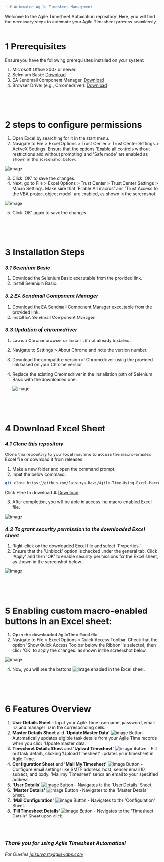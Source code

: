 ```diff
! # Automated Agile Timesheet Management
```

Welcome to the Agile Timesheet Automation repository! Here, you will find the necessary steps to automate your Agile Timesheet process seamlessly.
</br>
</br>

# 1 Prerequisites
Ensure you have the following prerequisites installed on your system:

1. Microsoft Office 2007 or newer.
2. Selenium Basic: [Download](https://github.com/florentbr/SeleniumBasic/releases/download/v2.0.9.0/SeleniumBasic-2.0.9.0.exe)
3. EA Sendmail Component Manager: [Download](https://www.emailarchitect.net/webapp/download/easendmail.exe)
4. Browser Driver (e.g., Chromedriver): [Download](https://chromedriver.chromium.org/downloads)
</br>
</br>
</br>

# 2 steps to configure permissions

1. Open Excel by searching for it in the start menu.
2. Navigate to File > Excel Options > Trust Center > Trust Center Settings > ActiveX Settings. Ensure that the options 'Enable all controls without restrictions and without prompting' and 'Safe mode' are enabled as shown in the screenshot below.

![image](https://github.com/Jaisurya-Ravi/Agile-Time-Using-Excel-Macro/assets/142989519/14251564-4c2c-4682-b90e-941823320dd6)

3. Click 'OK' to save the changes.
4. Next, go to File > Excel Options > Trust Center > Trust Center Settings > Macro Settings. Make sure that 'Enable All macros' and 'Trust Access to the VBA project object model' are enabled, as shown in the screenshot.

![image](https://github.com/Jaisurya-Ravi/Agile-Time-Using-Excel-Macro/assets/142989519/cf87a7ab-b991-425a-83cf-404d323dbff9)

5.  Click 'OK' again to save the changes.
</br>
</br>
</br>

# 3 Installation Steps

### *3.1 Selenium Basic*
1. Download the Selenium Basic executable from the provided link.
2. Install Selenium Basic.

### *3.2 EA Sendmail Component Manager*
1. Download the EA Sendmail Component Manager executable from the provided link.
2. Install EA Sendmail Component Manager.

### *3.3 Updation of chromedriver*
1. Launch Chrome browser or install it if not already installed.
2. Navigate to Settings > About Chrome and note the version number.
3. Download the compatible version of Chromedriver using the provided link based on your Chrome version.
4. Replace the existing Chromedriver in the installation path of Selenium Basic with the downloaded one.

   ![image](https://github.com/Jaisurya-Ravi/Agile-Time-Using-Excel-Macro/assets/142989519/bd2d4878-bfd6-4da6-a3eb-e2df1992f48b)
</br>
</br>
</br>

# 4 Download Excel Sheet

### *4.1 Clone this repository*

Clone this repository to your local machine to access the macro-enabled Excel file or download it from releases

1. Make a new folder and open the command prompt.
2. Input the below command.

```bash
git clone https://github.com/Jaisurya-Ravi/Agile-Time-Using-Excel-Macro.git
```
Click Here to download ⇊ [Download](https://github.com/Jaisurya-Ravi/Agile-Time-Using-Excel-Macro/releases/download/AgileTime1/AgileTime.xlsm)

3. After completion, you will be able to access the macro-enabled Excel file.

![image](https://github.com/Jaisurya-Ravi/Agile-Time-Using-Excel-Macro/assets/142989519/2ab0b2ed-b133-4609-b52f-0c219861c77b)


### *4.2 To grant security permission to the downloaded Excel sheet*

1. Right-click on the downloaded Excel file and select 'Properties.'
2. Ensure that the 'Unblock' option is checked under the general tab. Click 'Apply' and then 'OK' to enable security permissions for the Excel sheet, as shown in the screenshot below.

![image](https://github.com/Jaisurya-Ravi/Agile-Time-Using-Excel-Macro/assets/142989519/dbe2a259-352a-44b3-b92c-a4bab26dbcbd)

</br>
</br>
</br>

# 5 Enabling custom macro-enabled buttons in an Excel sheet:

1. Open the downloaded AgileTime Excel file.
2. Navigate to File > Excel Options > Quick Access Toolbar. Check that the option 'Show Quick Access Toolbar below the Ribbon' is selected, then click 'OK' to apply the changes. as shown in the screenshot below.

![image](https://github.com/Jaisurya-Ravi/Agile-Time-Using-Excel-Macro/assets/142989519/1b44c64a-a656-41f9-8351-e27af59d5b17)


4. Now, you will see the buttons ![image](https://github.com/Jaisurya-Ravi/Agile-Time-Using-Excel-Macro/assets/142989519/d9a1c4ef-7d5a-4f90-8700-f738127dacbd) enabled in the Excel sheet.

</br>
</br>
</br>

# 6 Features Overview

1. **User Details Sheet** - Input your Agile Time username, password, email ID, and manager ID in the corresponding cells.
2. **Master Details Sheet** and **'Update Master Data'** ![image](https://github.com/Jaisurya-Ravi/Agile-Time-Using-Excel-Macro/assets/142989519/14bb8ace-4570-4c32-8ad0-f7e5ad542efc)
 Button - Automatically updates eligible task details from your Agile Time records when you click 'Update master data.'
3. **Timesheet Details Sheet** and **'Upload Timesheet'** ![image](https://github.com/Jaisurya-Ravi/Agile-Time-Using-Excel-Macro/assets/142989519/7d4708ad-23b3-4cc1-b2a2-928084c2fd9b)
 Button - Fill out task details, clicking 'Upload timesheet' updates your timesheet in Agile Time.
4. **Configuration Sheet** and **'Mail My Timesheet'** ![image](https://github.com/Jaisurya-Ravi/Agile-Time-Using-Excel-Macro/assets/142989519/ac17dcb8-61b3-4206-be30-bbb287af1cd7)
 Button - Configure email settings like SMTP address, host, sender email ID, subject, and body. 'Mail my Timesheet' sends an email to your specified address.
5. **'User Details'** ![image](https://github.com/Jaisurya-Ravi/Agile-Time-Using-Excel-Macro/assets/142989519/bd02e629-c637-4a98-a04d-9ae038f5daed)
 Button - Navigates to the 'User Details' Sheet.
6. **'Master Details'** ![image](https://github.com/Jaisurya-Ravi/Agile-Time-Using-Excel-Macro/assets/142989519/89aa7427-2075-47d3-aa5f-e8d167a73b4b)
 Button - Navigates to the 'Master Details' Sheet.
7. **'Mail Configuration'** ![image](https://github.com/Jaisurya-Ravi/Agile-Time-Using-Excel-Macro/assets/142989519/d97b6c7f-b9d8-4be6-ba09-f3f7884d7664)
  Button - Navigates to the 'Configuration' Sheet.
8. **'Fill Timesheet Details'** ![image](https://github.com/Jaisurya-Ravi/Agile-Time-Using-Excel-Macro/assets/142989519/cc380356-1ef6-42f5-b873-1f35dbcb48af)
 Button - Navigates to the 'Timesheet Details' Sheet upon click.
</br>
</br>

### *Thank you for using Agile Timesheet Automation!*
*For Queries jaisurya.r@agile-labs.com*
